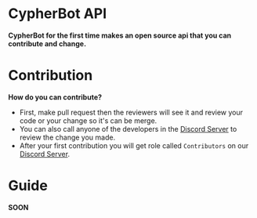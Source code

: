 # CypherBot API
**CypherBot for the first time makes an open source api 
that you can contribute and change.**

# Contribution
**How do you can contribute?**
- First, make pull request then the reviewers will see it and review your code or your change so it's can be merge.
- You can also call anyone of the developers in the [Discord Server](https://discord.gg/YJ65XdzpaY) to review the change you made.
- After your first contribution you will get role called `Contributors` on our [Discord Server](https://discord.gg/YJ65XdzpaY).

# Guide
**SOON**
